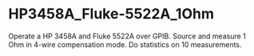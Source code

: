 # HP3458A_Fluke-5522A_1Ohm
Operate a HP 3458A and Fluke 5522A over GPIB.  Source and measure 1 Ohm in 4-wire compensation mode.  Do statistics on 10 measurements.
